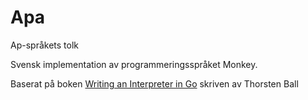 # Apa
Ap-språkets tolk

Svensk implementation av programmeringsspråket Monkey.

Baserat på boken [Writing an Interpreter in Go](https://interpreterbook.com/) skriven av Thorsten Ball
